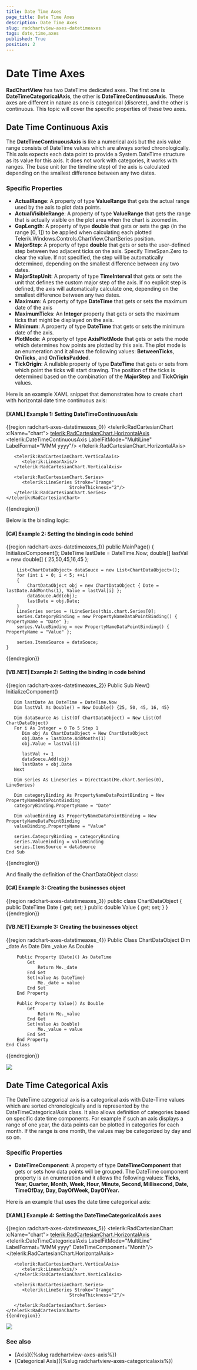 ```yaml
---
title: Date Time Axes
page_title: Date Time Axes
description: Date Time Axes
slug: radchartview-axes-datetimeaxes
tags: date,time,axes
published: True
position: 2
---
```


# Date Time Axes

__RadChartView__ has two DateTime dedicated axes. The first one is __DateTimeCategoricalAxis__, the other is __DateTimeContinuousAxis__. These axes are different in nature as one is categorical (discrete), and the other is continuous. This topic will cover the specific properties of these two axes.

## __Date Time Continuous Axis__

The __DateTimeContinuousAxis__ is like a numerical axis but the axis value range consists of DateTime values which are always sorted chronologically. This axis expects each data point to provide a System.DateTime structure as its value for this axis. It does not work with categories, it works with ranges. The base unit (or the timeline step) of the axis is calculated depending on the smallest difference between any two dates.

### Specific Properties

* __ActualRange__: A property of type __ValueRange<DateTime>__ that gets the actual range used by the axis to plot data points.
* __ActualVisibleRange__: A property of type __ValueRange<DateTime>__ that gets the range that is actually visible on the plot area when the chart is zoomed in.
* __GapLength__: A property of type __double__  that gets or sets the gap (in the range [0, 1]) to be applied when calculating each plotted Telerik.Windows.Controls.ChartView.ChartSeries position.
* __MajorStep__: A property of type __double__  that gets or sets  the user-defined step between two adjacent ticks on the axis. Specify TimeSpan.Zero to clear the value. If not specified, the step will be automatically determined, depending on the smallest difference between any two dates.
* __MajorStepUnit__: A property of type __TimeInterval__ that gets or sets the unit that defines the custom major step of the axis. If no explicit step is defined, the axis will automatically calculate one, depending on the smallest difference between any two dates.
* __Maximum__: A property of type __DateTime__ that gets or sets the maximum date of the axis
* __MaximumTicks__: An __Integer__ property that gets or sets the maximum ticks that might be displayed on the axis.
* __Minimum__: A property of type __DateTime__ that gets or sets the minimum date of the axis.
* __PlotMode__: A property of type __AxisPlotMode__ that gets or sets the mode which determines how points are plotted by this axis. The plot mode is an enumeration and it allows the following values: __BetweenTicks__, __OnTicks__, and __OnTicksPadded__.
* __TickOrigin__: A nullable property of type __DateTime__ that gets or sets from which point the ticks will start drawing. The position of the ticks is determined based on the combination of the __MajorStep__ and __TickOrigin__ values. 


Here is an example XAML snippet that demonstrates how to create chart with horizontal date time continuous axis:
        
#### __[XAML] Example 1: Setting DateTimeContinuousAxis__

{{region radchart-axes-datetimeaxes_0}}
	<telerik:RadCartesianChart x:Name="chart">
	   <telerik:RadCartesianChart.HorizontalAxis>
	      <telerik:DateTimeContinuousAxis LabelFitMode="MultiLine" LabelFormat="MMM yyyy"/>
	   </telerik:RadCartesianChart.HorizontalAxis>
	   
	   <telerik:RadCartesianChart.VerticalAxis>
	      <telerik:LinearAxis/>
	   </telerik:RadCartesianChart.VerticalAxis>
	
	   <telerik:RadCartesianChart.Series>
	      <telerik:LineSeries Stroke="Orange"
	                        StrokeThickness="2"/>
	   </telerik:RadCartesianChart.Series> 						
	</telerik:RadCartesianChart>
{{endregion}}

Below is the binding logic:        

#### __[C#] Example 2: Setting the binding in code behind__

{{region radchart-axes-datetimeaxes_1}}
	public MainPage()
	{
	    InitializeComponent();
	    DateTime lastDate = DateTime.Now;
	    double[] lastVal = new double[] { 25,50,45,16,45 };
	
	    List<ChartDataObject> dataSouce = new List<ChartDataObject>();
	    for (int i = 0; i < 5; ++i)
	    {
	        ChartDataObject obj = new ChartDataObject { Date = lastDate.AddMonths(1), Value = lastVal[i] };
	        dataSouce.Add(obj);
	        lastDate = obj.Date;
	    }
	    LineSeries series = (LineSeries)this.chart.Series[0];
	    series.CategoryBinding = new PropertyNameDataPointBinding() { PropertyName = "Date" };
	    series.ValueBinding = new PropertyNameDataPointBinding() { PropertyName = "Value" };
	
	    series.ItemsSource = dataSouce;
	}
{{endregion}}

#### __[VB.NET] Example 2: Setting the binding in code behind__

{{region radchart-axes-datetimeaxes_2}}
	Public Sub New()
	   InitializeComponent()
	
	   Dim lastDate As DateTime = DateTime.Now
	   Dim lastVal As Double() = New Double() {25, 50, 45, 16, 45}
	
	   Dim dataSource As List(Of ChartDataObject) = New List(Of ChartDataObject)
	   For i As Integer = 0 To 5 Step 1
	      Dim obj As ChartDataObject = New ChartDataObject
	      obj.Date = lastDate.AddMonths(1)
	      obj.Value = lastVal(i)
	
	      lastVal += 1
		  dataSouce.Add(obj)
	      lastDate = obj.Date
	   Next
	
	   Dim series As LineSeries = DirectCast(Me.chart.Series(0), LineSeries)
	
	   Dim categoryBinding As PropertyNameDataPointBinding = New PropertyNameDataPointBinding
	   categoryBinding.PropertyName = "Date"
	
	   Dim valueBinding As PropertyNameDataPointBinding = New PropertyNameDataPointBinding
	   valueBinding.PropertyName = "Value"
	
	   series.CategoryBinding = categoryBinding
	   series.ValueBinding = valueBinding
	   series.ItemsSource = dataSource
	End Sub
{{endregion}}

And finally the definition of the ChartDataObject class:

#### __[C#] Example 3: Creating the businesses object__

{{region radchart-axes-datetimeaxes_3}}
	public class ChartDataObject
	{
	    public DateTime Date
	    {
	        get;
	        set;
	    }
	    public double Value
	    {
	        get;
	        set;
	    }
	}
	{{endregion}}

#### __[VB.NET] Example 3: Creating the businesses object__

{{region radchart-axes-datetimeaxes_4}}
	Public Class ChartDataObject
	    Dim _date As Date
	    Dim _value As Double
	
	    Public Property [Date]() As DateTime
	        Get
	            Return Me._date
	        End Get
	        Set(value As DateTime)
	            Me._date = value
	        End Set
	    End Property
	
	    Public Property Value() As Double
	        Get
	            Return Me._value
	        End Get
	        Set(value As Double)
	            Me._value = value
	        End Set
	    End Property
	End Class
{{endregion}}

![](images/radchartview-chart_datetime_continuous_axis.png)

## __Date Time Categorical Axis__

The DateTime categorical axis is a categorical axis with Date-Time values which are sorted chronologically and is represented by the DateTimeCategoricalAxis class. It also allows definition of categories based on specific date time components. For example if such an axis displays a range of one year, the data points can be plotted in categories for each month. If the range is one month, the values may be categorized by day and so on. 
 
### Specific Properties

* __DateTimeComponent__: A property of type __DateTimeComponent__ that gets or sets how data points will be grouped. The DateTime component property is an enumeration and it allows the following values: __Ticks, Year, Quarter, Month, Week, Hour, Minute, Second, Millisecond, Date, TimeOfDay, Day, DayOfWeek, DayOfYear.__

Here is an example that uses the date time categorical axis:

#### __[XAML] Example 4: Setting the DateTimeCategoricalAxis axes__

{{region radchart-axes-datetimeaxes_5}}
	<telerik:RadCartesianChart x:Name="chart">
	   <telerik:RadCartesianChart.HorizontalAxis>
	      <telerik:DateTimeCategoricalAxis LabelFitMode="MultiLine"
	                                     LabelFormat="MMM yyyy"
	                                     DateTimeComponent="Month"/>
	   </telerik:RadCartesianChart.HorizontalAxis>
	
	   <telerik:RadCartesianChart.VerticalAxis>
	      <telerik:LinearAxis/>
	   </telerik:RadCartesianChart.VerticalAxis>
	
	   <telerik:RadCartesianChart.Series>
	      <telerik:LineSeries Stroke="Orange"
	                        StrokeThickness="2"/>
	
	   </telerik:RadCartesianChart.Series>
	</telerik:RadCartesianChart>
	{{endregion}}

![](images/radchartview-chart_datetime_categorical_axis.png)

### See also

* [Axis]({%slug radchartview-axes-axis%})
* [Categorical Axis]({%slug radchartview-axes-categoricalaxis%})

